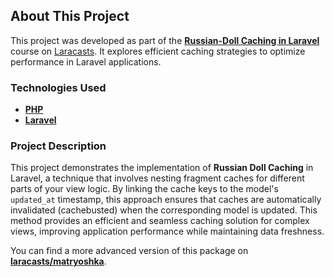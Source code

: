 ## About This Project

This project was developed as part of the [**Russian-Doll Caching in Laravel**](https://laracasts.com/series/russian-doll-caching-in-laravel) course on [Laracasts](https://laracasts.com/). It explores efficient caching strategies to optimize performance in Laravel applications.

### Technologies Used

- [**PHP**](https://www.php.net/)
- [**Laravel**](https://laravel.com/)

### Project Description

This project demonstrates the implementation of **Russian Doll Caching** in Laravel, a technique that involves nesting fragment caches for different parts of your view logic. By linking the cache keys to the model's `updated_at` timestamp, this approach ensures that caches are automatically invalidated (cachebusted) when the corresponding model is updated. This method provides an efficient and seamless caching solution for complex views, improving application performance while maintaining data freshness.

You can find a more advanced version of this package on [**laracasts/matryoshka**](https://github.com/laracasts/matryoshka).
